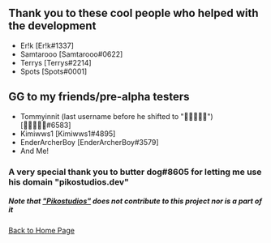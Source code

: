 ## Thank you to these cool people who helped with the development
- Er!k [Er!k#1337]
- Samtarooo [Samtarooo#0622]
- Terrys [Terrys#2214]
- Spots [Spots#0001]

## GG to my friends/pre-alpha testers
- Tommyinnit (last username before he shifted to "᲼᲼᲼᲼᲼") [᲼᲼᲼᲼᲼#6583]
- Kimiwws1 [Kimiwws1#4895]
- EnderArcherBoy [EnderArcherBoy#3579]
- And Me!

### A very special thank you to butter dog#8605 for letting me use his domain "pikostudios.dev"

##### Note that ["Pikostudios"](https://pikostudios.dev) does not contribute to this project nor is a part of it

[Back to Home Page](/homepage)
